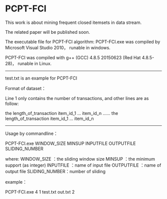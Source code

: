 # PCPT-FCI
 This work is about mining frequent closed itemsets in data stream.
 
 The related paper will be published soon.

The executable file for PCPT-FCI algorithm:
PCPT-FCI.exe was compiled by Microsoft Visual Studio 2010， runable in windows.

PCPT-FCI was compiled with g++ (GCC) 4.8.5 20150623 (Red Hat 4.8.5-28)， runable in Linux.

-------------------------------------------------------------------------------

test.txt is an example for PCPT-FCI 

Format of dataset：

Line 1 only contains the number of transactions, and other lines are as follow:  

the length_of_transaction    item_id_1   ...   item_id_n
                ......
the length_of_transaction    item_id_1   ...   item_id_n

-------------------------------------------------------------------------------

Usage by commandline：

PCPT-FCI.exe WINDOW_SIZE MINSUP INPUTFILE OUTPUTFILE SLIDING_NUMBER

where:
WINDOW_SIZE ：the sliding window size 
MINSUP ：the minimum support (as integer)
INPUTFILE ：name of input file
OUTPUTFILE ：name of output file
SLIDING_NUMBER：number of sliding

example：

PCPT-FCI.exe 4 1 test.txt out.txt 2
